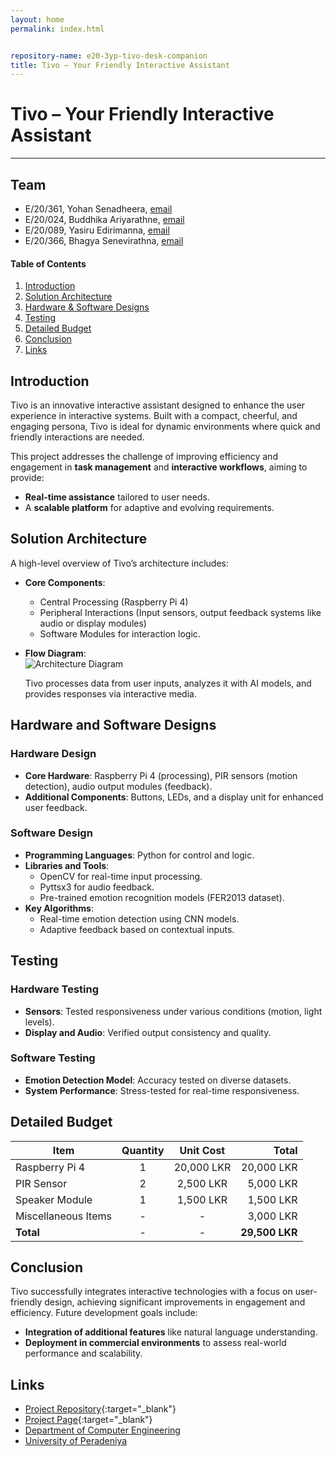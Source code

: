 ```yaml
---
layout: home
permalink: index.html


repository-name: e20-3yp-tivo-desk-companion
title: Tivo – Your Friendly Interactive Assistant
---
```


[comment]: # "This is the standard layout for the project, but you can clean this and use your own template"

# Tivo – Your Friendly Interactive Assistant

---

## Team
-  E/20/361, Yohan Senadheera, [email](mailto:e20361@eng.pdn.ac.lk)
-  E/20/024, Buddhika Ariyarathne, [email](mailto:e20024@eng.pdn.ac.lk)
-  E/20/089, Yasiru Edirimanna, [email](mailto:e20089@eng.pdn.ac.lk)
-  E/20/366, Bhagya Senevirathna, [email](mailto:e20366@eng.pdn.ac.lk)

<!-- Image (photo/drawing of the final hardware) should be here -->

<!-- ![Tivo Concept Image](./images/tivo-concept.png) -->

#### Table of Contents
1. [Introduction](#introduction)
2. [Solution Architecture](#solution-architecture)
3. [Hardware & Software Designs](#hardware-and-software-designs)
4. [Testing](#testing)
5. [Detailed Budget](#detailed-budget)
6. [Conclusion](#conclusion)
7. [Links](#links)

## Introduction

Tivo is an innovative interactive assistant designed to enhance the user experience in interactive systems. Built with a compact, cheerful, and engaging persona, Tivo is ideal for dynamic environments where quick and friendly interactions are needed.  

This project addresses the challenge of improving efficiency and engagement in **task management** and **interactive workflows**, aiming to provide:  
- **Real-time assistance** tailored to user needs.  
- A **scalable platform** for adaptive and evolving requirements.  

## Solution Architecture

A high-level overview of Tivo’s architecture includes:  

- **Core Components**:  
  - Central Processing (Raspberry Pi 4)  
  - Peripheral Interactions (Input sensors, output feedback systems like audio or display modules)  
  - Software Modules for interaction logic.  

- **Flow Diagram**:  
  ![Architecture Diagram](./images/architecture-diagram.png)  

  Tivo processes data from user inputs, analyzes it with AI models, and provides responses via interactive media.  

## Hardware and Software Designs

### Hardware Design
- **Core Hardware**: Raspberry Pi 4 (processing), PIR sensors (motion detection), audio output modules (feedback).  
- **Additional Components**: Buttons, LEDs, and a display unit for enhanced user feedback.  

### Software Design
- **Programming Languages**: Python for control and logic.  
- **Libraries and Tools**:  
  - OpenCV for real-time input processing.  
  - Pyttsx3 for audio feedback.  
  - Pre-trained emotion recognition models (FER2013 dataset).  
- **Key Algorithms**:  
  - Real-time emotion detection using CNN models.  
  - Adaptive feedback based on contextual inputs.  

## Testing

### Hardware Testing
- **Sensors**: Tested responsiveness under various conditions (motion, light levels).  
- **Display and Audio**: Verified output consistency and quality.  

### Software Testing
- **Emotion Detection Model**: Accuracy tested on diverse datasets.  
- **System Performance**: Stress-tested for real-time responsiveness.  

## Detailed Budget

| Item               | Quantity | Unit Cost | Total     |
|---------------------|:--------:|:---------:|----------:|
| Raspberry Pi 4      | 1        | 20,000 LKR| 20,000 LKR |
| PIR Sensor          | 2        | 2,500 LKR | 5,000 LKR  |
| Speaker Module      | 1        | 1,500 LKR | 1,500 LKR  |
| Miscellaneous Items | -        | -         | 3,000 LKR  |
| **Total**           | -        | -         | **29,500 LKR** |

## Conclusion

Tivo successfully integrates interactive technologies with a focus on user-friendly design, achieving significant improvements in engagement and efficiency. Future development goals include:  
- **Integration of additional features** like natural language understanding.  
- **Deployment in commercial environments** to assess real-world performance and scalability.  

## Links

- [Project Repository](https://github.com/cepdnaclk/e20-3yp-tivo-desk-companion){:target="_blank"}
- [Project Page](https://cepdnaclk.github.io/e20-3yp-tivo-desk-companion){:target="_blank"}
- [Department of Computer Engineering](http://www.ce.pdn.ac.lk/)
- [University of Peradeniya](https://eng.pdn.ac.lk/)

[//]: # (Please refer this to learn more about Markdown syntax)
[//]: # (https://github.com/adam-p/markdown-here/wiki/Markdown-Cheatsheet)
